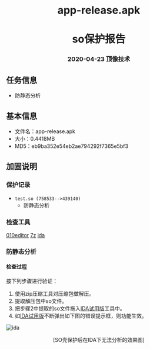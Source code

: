 # <center>app-release.apk</center>
# <center>so保护报告</center>
### <center>2020-04-23 顶像技术</center>
## 任务信息
* 防静态分析

## 基本信息
* 文件名：app-release.apk
* 大小：0.4418MB
* MD5：eb9ba352e54eb2ae794292f7365e5bf3

## 加固说明
### 保护记录
* `test.so (758533-->439140)`  
  - 防静态分析

### 检查工具
[010editor](https://www.sweetscape.com/download/010editor/)
[7z](https://www.7-zip.org/)
[ida](https://www.hex-rays.com/products/ida/support/download_freeware.shtml)

### 防静态分析
#### 检查过程
按下列步骤进行验证：
1. 使用zip压缩工具对压缩包做解压。
2. 提取解压包中so文件。
3. 把步骤2中提取的so文件拖入[IDA试用版](https://www.hex-rays.com/products/ida/support/download_freeware.shtml)工具中。
4. 如[IDA试用版](https://www.hex-rays.com/products/ida/support/download_freeware.shtml)不断弹出如下图的错误提示框，则功能生效。

![ida](/Users/white/Desktop/其他/avatar.png/anti-ida.png)
<center>[SO壳保护后在IDA下无法分析的效果图]</center>

